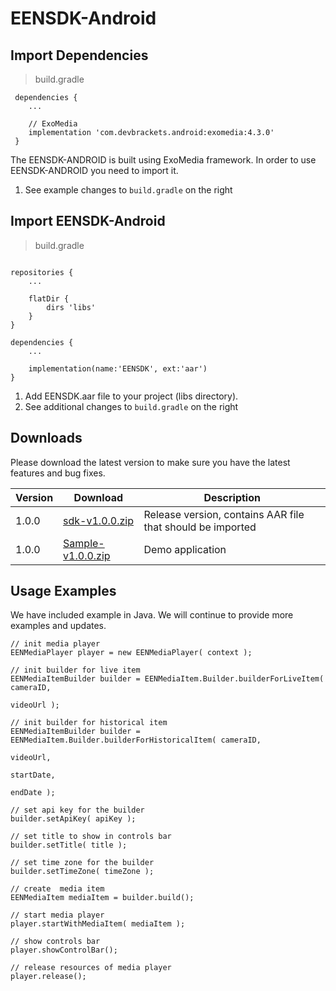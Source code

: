 # EENSDK-Android

<!--===================================================================-->
## Import Dependencies
<!--===================================================================-->


> build.gradle

```shell
 dependencies {
    ...
 
    // ExoMedia
    implementation 'com.devbrackets.android:exomedia:4.3.0'
 }
```

The EENSDK-ANDROID is built using ExoMedia framework.  In order to use EENSDK-ANDROID you need to import it.

  1. See example changes to `build.gradle` on the right 



<!--===================================================================-->
## Import EENSDK-Android
<!--===================================================================-->

> build.gradle

```shell

repositories {
    ...
 
    flatDir {
        dirs 'libs'
    }
}
 
dependencies {
    ...
 
    implementation(name:'EENSDK', ext:'aar')
}
```


  1. Add EENSDK.aar file to your project (libs directory).
  2. See additional changes to `build.gradle` on the right




<!--===================================================================-->
## Downloads
<!--===================================================================-->

Please download the latest version to make sure you have the latest features and bug fixes.


Version | Download | Description 
------- | -------- | -----------
1.0.0   | [sdk-v1.0.0.zip](/images/Android/skd-v1.0.0.zip) | Release version, contains AAR file that should be imported
1.0.0   | [Sample-v1.0.0.zip](/images/Android/Sample-v1.0.0.zip) | Demo application



<!--===================================================================-->
## Usage Examples
<!--===================================================================-->

We have included example in Java.  We will continue to provide more examples and updates.


```shell
// init media player
EENMediaPlayer player = new EENMediaPlayer( context );
   
// init builder for live item
EENMediaItemBuilder builder = EENMediaItem.Builder.builderForLiveItem( cameraID,
                                                                       videoUrl );
  
// init builder for historical item
EENMediaItemBuilder builder = EENMediaItem.Builder.builderForHistoricalItem( cameraID,
                                                                             videoUrl,
                                                                             startDate,
                                                                             endDate );
  
// set api key for the builder
builder.setApiKey( apiKey );
 
// set title to show in controls bar
builder.setTitle( title );
  
// set time zone for the builder
builder.setTimeZone( timeZone );
  
// create  media item
EENMediaItem mediaItem = builder.build();
  
// start media player
player.startWithMediaItem( mediaItem );
 
// show controls bar
player.showControlBar();
  
// release resources of media player
player.release();
```



